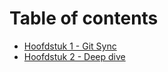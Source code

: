 # Table of contents

* [Hoofdstuk 1 - Git Sync](README.md)
* [Hoofdstuk 2 - Deep dive](hoofdstuk-2-deep-dive.md)
